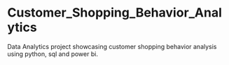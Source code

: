 # Customer_Shopping_Behavior_Analytics
Data Analytics project showcasing customer shopping behavior analysis using python, sql and power bi.

